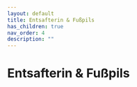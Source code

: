 ```yaml
---
layout: default
title: Entsafterin & Fußpils
has_children: true
nav_order: 4
description: ""
---
```


# Entsafterin & Fußpils
